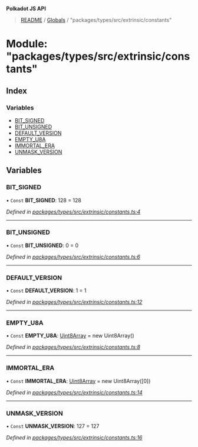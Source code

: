 **Polkadot JS API**

> [README](../README.md) / [Globals](../globals.md) / "packages/types/src/extrinsic/constants"

# Module: "packages/types/src/extrinsic/constants"

## Index

### Variables

* [BIT\_SIGNED](_packages_types_src_extrinsic_constants_.md#bit_signed)
* [BIT\_UNSIGNED](_packages_types_src_extrinsic_constants_.md#bit_unsigned)
* [DEFAULT\_VERSION](_packages_types_src_extrinsic_constants_.md#default_version)
* [EMPTY\_U8A](_packages_types_src_extrinsic_constants_.md#empty_u8a)
* [IMMORTAL\_ERA](_packages_types_src_extrinsic_constants_.md#immortal_era)
* [UNMASK\_VERSION](_packages_types_src_extrinsic_constants_.md#unmask_version)

## Variables

### BIT\_SIGNED

• `Const` **BIT\_SIGNED**: 128 = 128

*Defined in [packages/types/src/extrinsic/constants.ts:4](https://github.com/polkadot-js/api/blob/0c4cc51f7/packages/types/src/extrinsic/constants.ts#L4)*

___

### BIT\_UNSIGNED

• `Const` **BIT\_UNSIGNED**: 0 = 0

*Defined in [packages/types/src/extrinsic/constants.ts:6](https://github.com/polkadot-js/api/blob/0c4cc51f7/packages/types/src/extrinsic/constants.ts#L6)*

___

### DEFAULT\_VERSION

• `Const` **DEFAULT\_VERSION**: 1 = 1

*Defined in [packages/types/src/extrinsic/constants.ts:12](https://github.com/polkadot-js/api/blob/0c4cc51f7/packages/types/src/extrinsic/constants.ts#L12)*

___

### EMPTY\_U8A

• `Const` **EMPTY\_U8A**: [Uint8Array](../classes/_packages_types_src_codec_raw_.raw.md#uint8array) = new Uint8Array()

*Defined in [packages/types/src/extrinsic/constants.ts:8](https://github.com/polkadot-js/api/blob/0c4cc51f7/packages/types/src/extrinsic/constants.ts#L8)*

___

### IMMORTAL\_ERA

• `Const` **IMMORTAL\_ERA**: [Uint8Array](../classes/_packages_types_src_codec_raw_.raw.md#uint8array) = new Uint8Array([0])

*Defined in [packages/types/src/extrinsic/constants.ts:14](https://github.com/polkadot-js/api/blob/0c4cc51f7/packages/types/src/extrinsic/constants.ts#L14)*

___

### UNMASK\_VERSION

• `Const` **UNMASK\_VERSION**: 127 = 127

*Defined in [packages/types/src/extrinsic/constants.ts:16](https://github.com/polkadot-js/api/blob/0c4cc51f7/packages/types/src/extrinsic/constants.ts#L16)*
